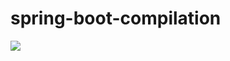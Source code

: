 # spring-boot-compilation


<img src="https://ordina-jworks.github.io/img/spring-ecosystem/spring-popular.png"/>






